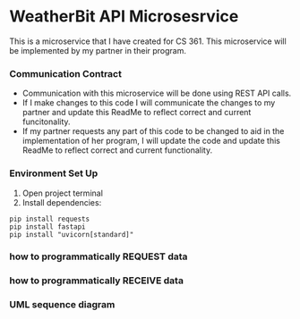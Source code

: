 # WeatherBit API Microsesrvice
This is a microservice that I have created for CS 361. This microservice will be implemented by my partner in their program. 

### Communication Contract
* Communication with this microservice will be done using REST API calls. 
* If I make changes to this code I will communicate the changes to my partner and update this ReadMe to reflect correct and current funcitonality.
* If my partner requests any part of this code to be changed to aid in the implementation of her program, I will update the code and update this ReadMe to reflect correct and current functionality. 

### Environment Set Up 

1. Open project terminal
2. Install dependencies:
```
pip install requests
pip install fastapi
pip install "uvicorn[standard]"
```

### how to programmatically REQUEST data 

### how to programmatically RECEIVE data

### UML sequence diagram 
